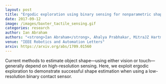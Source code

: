 ```yaml
---
layout: post
title: "Ergodic exploration using binary sensing for nonparametric shape estimation"
date: 2017-09-12
image: /images/baxter_tactile_sensing.gif
categories: research
author: Ian Abraham
authors: "<strong>Ian Abraham</strong>, Ahalya Prabhakar, MitraJZ Hartmann, ToddD Murphey"
venue: "IEEE Robotics and Automation Letters"
arxiv: https://arxiv.org/abs/1709.01560
---
```


Current methods to estimate object shape—using either vision or touch—generally depend on high-resolution sensing. Here,
we exploit ergodic exploration to demonstrate successful shape estimation when using a low-resolution binary contact
sensor.
